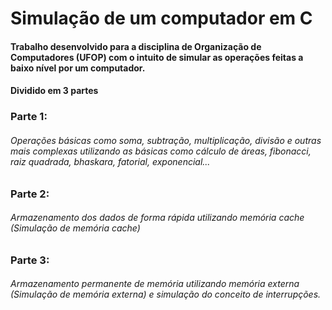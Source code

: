 # Simulação de um computador em C
#### Trabalho desenvolvido para a disciplina de Organização de Computadores (UFOP) com o intuito de simular as operações feitas a baixo nível por um computador.
#### Dividido em 3 partes
### Parte 1:
###### Operações básicas como soma, subtração, multiplicação, divisão e outras mais complexas utilizando as básicas como cálculo de áreas, fibonacci, raiz quadrada, bhaskara, fatorial, exponencial...
### Parte 2:
###### Armazenamento dos dados de forma rápida utilizando memória cache (Simulação de memória cache)
### Parte 3:
###### Armazenamento permanente de memória utilizando memória externa (Simulação de memória externa) e simulação do conceito de interrupções.

